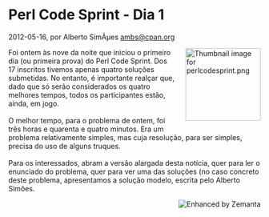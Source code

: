 
# Perl Code Sprint - Dia 1

 2012-05-16, por Alberto SimÃµes <ambs@cpan.org>

<a href="http://perl.pt/assets_c/2012/03/perlcodesprint-thumb-150x145-34.png"><img alt="Thumbnail image for perlcodesprint.png" src="%%BASE_URI%%imgs/perlcodesprint-thumb-150x145-34-thumb-150x145-35.png" class="mt-image-right" style="float: right; margin: 0pt 0pt 20px 20px;" height="145" width="150" /></a>Foi ontem às nove da noite que iniciou o primeiro dia (ou primeira prova) do Perl Code Sprint. Dos 17 inscritos tivemos apenas quatro soluções submetidas. No entanto, é importante realçar que, dado que só serão considerados os quatro melhores tempos, todos os participantes estão, ainda, em jogo.<br /><br />O melhor tempo, para o problema de ontem, foi três horas e quarenta e quatro minutos. Era um problema relativamente simples, mas cuja resolução, para ser simples, precisa do uso de alguns truques.<br /><br />Para os interessados, abram a versão alargada desta notícia, quer para ler o enunciado do problema, quer para ver uma das soluções (no caso concreto deste problema, apresentamos a solução modelo, escrita pelo Alberto Simões.<br /> 

<div style="margin-top:10px;height:15px" class="zemanta-pixie"><a class="zemanta-pixie-a" href="http://www.zemanta.com/?px" title="Enhanced by Zemanta"><img style="border:none;float:right" class="zemanta-pixie-img" src="http://img.zemanta.com/zemified_e.png?x-id=21b8307d-c27b-47a4-8a14-79cd277eadb7" alt="Enhanced by Zemanta" /></a></div>
